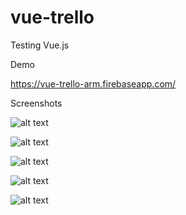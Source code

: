 # vue-trello
Testing Vue.js 

Demo

https://vue-trello-arm.firebaseapp.com/

Screenshots

![alt text](https://i.imgur.com/kYG19yX.png)

![alt text](https://i.imgur.com/zBQn6qT.png)

![alt text](https://i.imgur.com/OHHT1HV.png)

![alt text](https://i.imgur.com/bMeTKNI.png)

![alt text](https://i.imgur.com/MqGBfhp.png)
